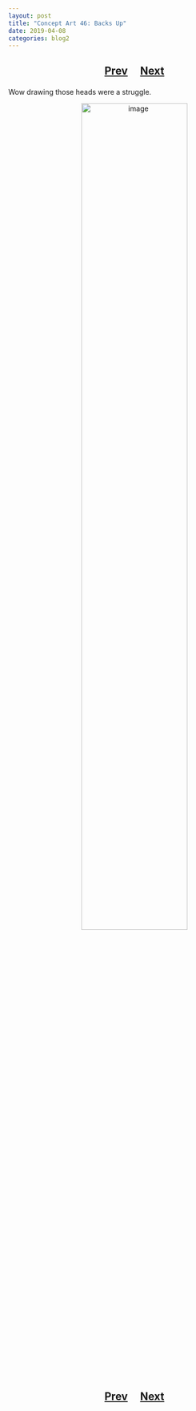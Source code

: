 ```yaml
---
layout: post
title: "Concept Art 46: Backs Up"
date: 2019-04-08
categories: blog2
---
```


<h2>
  <p style="text-align:center;">
    <a href="/wingsofthechorus/archive/2019/04/06/conceptart45">Prev</a>
    &nbsp;&nbsp;&nbsp;
    <a href="/wingsofthechorus/archive/2019/04/10/conceptart47">Next</a>
  </p>
</h2>

Wow drawing those heads were a struggle.

<p style="text-align:center;">
  <img src="/wingsofthechorus/images/conceptart/ca46v4.png" width="65%" alt="image"/>
</p>

<h2>
  <p style="text-align:center;">
    <a href="/wingsofthechorus/archive/2019/04/06/conceptart45">Prev</a>
    &nbsp;&nbsp;&nbsp;
    <a href="/wingsofthechorus/archive/2019/04/10/conceptart47">Next</a>
  </p>
</h2>
